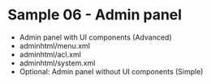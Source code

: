# Sample 06 - Admin panel

* Admin panel with UI components (Advanced)
* adminhtml/menu.xml
* adminhtml/acl.xml
* adminhtml/system.xml
* Optional: Admin panel without UI components (Simple)

